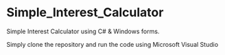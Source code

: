 # Simple_Interest_Calculator

Simple Interest Calculator using C# &amp; Windows forms.

Simply clone the repository and run the code using Microsoft Visual Studio
